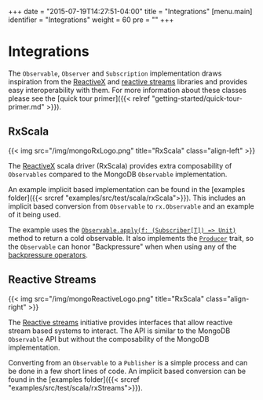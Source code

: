 +++
date = "2015-07-19T14:27:51-04:00"
title = "Integrations"
[menu.main]
  identifier = "Integrations"
  weight = 60
  pre = "<i class='fa fa-arrows-h'></i>"
+++

# Integrations

The `Observable`, `Observer` and `Subscription` implementation draws inspiration from the [ReactiveX](http://reactivex.io/) and [reactive streams](http://www.reactive-streams.org) libraries and provides easy interoperability with them.  For more information about these classes please see the [quick tour primer]({{< relref "getting-started/quick-tour-primer.md" >}}).

## RxScala

{{< img src="/img/mongoRxLogo.png" title="RxScala" class="align-left" >}}

The [ReactiveX](http://reactivex.io/) scala driver (RxScala) provides extra composability of `Observables` compared to the MongoDB `Observable` implementation.

An example implicit based implementation can be found in the [examples folder]({{< srcref "examples/src/test/scala/rxScala">}}).  This includes an implicit based conversion from `Observable` to `rx.Observable` and an example of it being used.  

The example uses the [`Observable.apply(f: (Subscriber[T]) => Unit)`](http://reactivex.io/rxscala/scaladoc/index.html#rx.lang.scala.Observable$@apply[T]\(f:rx.lang.scala.Subscriber[T]=>Unit\):rx.lang.scala.Observable[T]) method to return a cold observable.  It also implements the [`Producer`](http://reactivex.io/rxscala/scaladoc/index.html#rx.lang.scala.Producer) trait, so the `Observable` can honor "Backpressure" when when using any of the [backpressure operators](http://reactivex.io/documentation/operators/backpressure.html).


## Reactive Streams

{{< img src="/img/mongoReactiveLogo.png" title="RxScala" class="align-right" >}}

The [Reactive streams](http://www.reactive-streams.org) initiative provides interfaces that allow reactive stream based systems to interact. The API is similar to the MongoDB `Observable` API but without the composability of the MongoDB implementation.  
 
Converting from an `Observable` to a `Publisher` is a simple process and can be done in a few short lines of code. An implicit based conversion can be found in the [examples folder]({{< srcref "examples/src/test/scala/rxStreams">}}).
